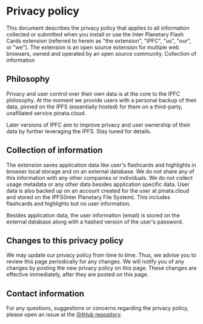 # Privacy policy

This document describes the privacy policy that applies to all information collected or submitted when you install or use the Inter Planetary Flash Cards extension (referred to herein as "the extension", "IPFC", "us", "our", or "we"). The extension is an open source extension for multiple web browsers, owned and operated by an open source community.
Collection of information

## Philosophy

Privacy and user control over their own data is at the core to the IPFC philosophy. At the moment we provide users with a personal backup of their data, pinned on the IPFS (essentially hosted) for them on a third-party, unafiliated service pinata.cloud.

Later versions of IPFC aim to improve privacy and user ownership of their data by further leveraging the IPFS. Stay tuned for details.

## Collection of information

The extension saves application data like user's flashcards and highlights in browser local storage and on an external database. We do not share any of this information with any other companies or individuals. We do not collect usage metadata or any other data besides application specific data. User data is also backed up on an account created for the user at pinata.cloud and stored on the IPFS(Inter Planetary File System). This includes flashcards and highlights but no user information.

Besides application data, the user information (email) is stored on the external database along with a hashed version of the user's password.

## Changes to this privacy policy

We may update our privacy policy from time to time. Thus, we advise you to review this page periodically for any changes. We will notify you of any changes by posting the new privacy policy on this page. These changes are effective immediately, after they are posted on this page.

## Contact information

For any questions, suggestions or concerns regarding the privacy policy, please open an issue at the [GitHub repository](https://github.com/IPFC/ipfc-extension).
